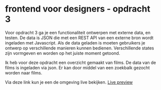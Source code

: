 # frontend voor designers - opdracht 3

Voor opdracht 3 ga je een functionaliteit ontwerpen met externe data, en testen. De data is JSON die met een REST API van een externe bron wordt ingeladen met Javascript. Als de data geladen is moeten gebruikers je ontwerp op verschillende manieren kunnen bedienen. Verschillende states zijn vormgeven en worden op het juiste moment getoond.

Ik heb voor deze opdracht een overzicht gemaakt van films. De data van de films is ingeladen via json. Er kan door middel van een zoekbalk gezocht worden naar films.

Via deze link kun je een de omgeving live bekijken.
[Live preview](https://maartenbeek.github.io/Frontend_voor_designers_2/)



